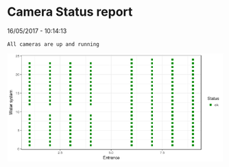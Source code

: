 Camera Status report
================
16/05/2017 - 10:14:13

    All cameras are up and running

![](camreport_files/figure-markdown_github/unnamed-chunk-2-1.png)
